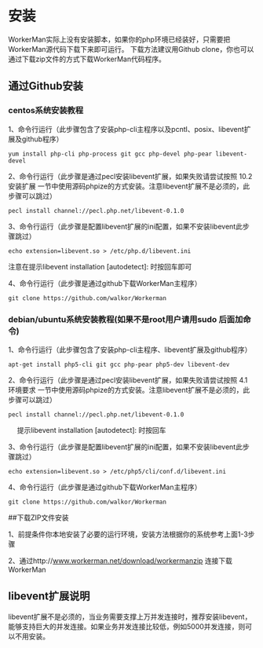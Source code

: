 # 安装
WorkerMan实际上没有安装脚本，如果你的php环境已经装好，只需要把WorkerMan源代码下载下来即可运行。
下载方法建议用Github clone，你也可以通过下载zip文件的方式下载WorkerMan代码程序。

## 通过Github安装

### centos系统安装教程

1、命令行运行（此步骤包含了安装php-cli主程序以及pcntl、posix、libevent扩展及github程序）
```shell
yum install php-cli php-process git gcc php-devel php-pear libevent-devel
```


2、命令行运行（此步骤是通过pecl安装libevent扩展，如果失败请尝试按照 10.2 安装扩展 一节中使用源码phpize的方式安装。注意libevent扩展不是必须的，此步骤可以跳过）
```shell
pecl install channel://pecl.php.net/libevent-0.1.0
```


3、命令行运行（此步骤是配置libevent扩展的ini配置，如果不安装libevent此步骤跳过）
```shell
echo extension=libevent.so > /etc/php.d/libevent.ini
```
注意在提示libevent installation [autodetect]: 时按回车即可


4、命令行运行（此步骤是通过github下载WorkerMan主程序）
```shell
git clone https://github.com/walkor/Workerman
```



### debian/ubuntu系统安装教程(如果不是root用户请用sudo 后面加命令)

1、命令行运行（此步骤包含了安装php-cli主程序、libevent扩展及github程序）
```shell
apt-get install php5-cli git gcc php-pear php5-dev libevent-dev
```


2、命令行运行（此步骤是通过pecl安装libevent扩展，如果失败请尝试按照 4.1 环境要求 一节中使用源码phpize的方式安装。注意libevent扩展不是必须的，此步骤可以跳过）
```shell
pecl install channel://pecl.php.net/libevent-0.1.0
```
　  提示libevent installation [autodetect]: 时按回车


3、命令行运行（此步骤是配置libevent扩展的ini配置，如果不安装libevent此步骤跳过）
```shell
echo extension=libevent.so > /etc/php5/cli/conf.d/libevent.ini
```


4、命令行运行（此步骤是通过github下载WorkerMan主程序）
```shell
git clone https://github.com/walkor/Workerman
```


##下载ZIP文件安装


1、前提条件你本地安装了必要的运行环境，安装方法根据你的系统参考上面1-3步骤

2、通过http://www.workerman.net/download/workermanzip 连接下载WorkerMan

## libevent扩展说明
libevent扩展不是必须的，当业务需要支撑上万并发连接时，推荐安装libevent，能够支持巨大的并发连接。如果业务并发连接比较低，例如5000并发连接，则可以不用安装。


